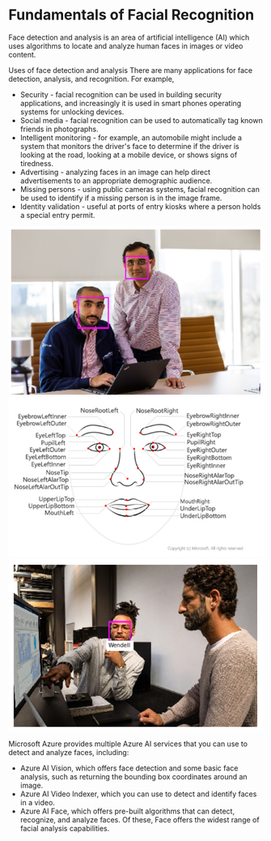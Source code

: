 # Fundamentals of Facial Recognition

Face detection and analysis is an area of artificial intelligence (AI) which uses algorithms to locate and analyze human faces in images or video content.

Uses of face detection and analysis
There are many applications for face detection, analysis, and recognition. For example,

- Security - facial recognition can be used in building security applications, and increasingly it is used in smart phones operating systems for unlocking devices.
- Social media - facial recognition can be used to automatically tag known friends in photographs.
- Intelligent monitoring - for example, an automobile might include a system that monitors the driver's face to determine if the driver is looking at the road, looking at a mobile device, or shows signs of tiredness.
- Advertising - analyzing faces in an image can help direct advertisements to an appropriate demographic audience.
- Missing persons - using public cameras systems, facial recognition can be used to identify if a missing person is in the image frame.
- Identity validation - useful at ports of entry kiosks where a person holds a special entry permit.

![alt text](image.png)
![alt text](image-1.png)
![alt text](image-2.png)

Microsoft Azure provides multiple Azure AI services that you can use to detect and analyze faces, including:

- Azure AI Vision, which offers face detection and some basic face analysis, such as returning the bounding box coordinates around an image.
- Azure AI Video Indexer, which you can use to detect and identify faces in a video.
- Azure AI Face, which offers pre-built algorithms that can detect, recognize, and analyze faces.
  Of these, Face offers the widest range of facial analysis capabilities.
